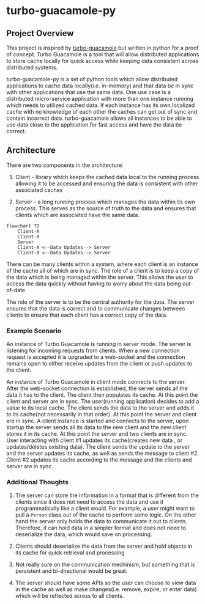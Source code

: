 # turbo-guacamole-py

## Project Overview

This project is inspired by [turbo-guacamole](https://github.com/AnthonyMBonafide/turbo-guacamole)
but written in python for a proof of concept. Turbo Guacamole is a tool that
will allow distributed applications to store cache locally for quick access
while keeping data consistent across distributed systems.

turbo-guacamole-py is a set of python tools which allow distributed
applications to cache data locally(i.e. in-memory) and that data be
in sync with other applications that use the same data. One use case is
a distributed micro-service application with more than one instance running
which needs to utilized cached data. If each instance has its own localized
cache with no knowledge of each other the caches can get out of sync and contain
incorrect data. turbo-guacamole allows all instances to be able to use data close
to the application for fast access and have the data be correct.

## Architecture

There are two components in the architecture:

1. Client - library which keeps the cached data local to the running process
allowing it to be accessed and ensuring the data is consistent with other
associated caches

2. Server - a long running process which manages the data within its own
process. This serves as the source of truth to the data and ensures that
clients which are associated have the same data.

```mermaid
flowchart TD
    Client-A
    Client-B
    Server
    Client-A <--Data Updates--> Server
    Client-B <--Data Updates--> Server
```

There can be many clients within a system, where each client is an instance of
the cache all of which are in sync. The role of a client is to keep a copy of
the data which is being managed within the server. This allows the user to
access the data quickly without having to worry about the data being out-of-date

The role of the server is to be the central authority for the data. The server
ensures that the data is correct and to communicate changes between clients to
ensure that each client has a correct copy of the data.

### Example Scenario

An instance of Turbo Guacamole is running in server mode. The server is
listening for incoming requests from clients. When a new connection request
is accepted it is upgraded to a web-socket and the connection remains open
to either receive updates from the client or push updates to the client.

An instance of Turbo Guacamole in client mode connects to the server.
After the web-socket connection is established, the server sends all
the data it has to the client. The client then populates its cache. At this
point the client and server are in sync. The user(running application) decides
to add a value to its local cache. The client sends the data to the server and
adds it to its cache(not necessarily in that order). At this point the server
and client are in sync. A client instance is started and connects to the
server, upon startup the server sends all its data to the new client and the
new client stores it in its cache. At this point the server and two clients
are in sync. User interacting with client #1 updates its cache(creates new data
, or updates/deletes existing data). The client sends the update to the server
and the server updates its cache, as well as sends the message to client #2.
Client #2 updates its cache according to the message and the clients and server
are in sync.

### Additional Thoughts

1. The server can store the information in a format that is different from the
clients since it does not need to access the data and use it programmatically like
a client would. For example, a user might want to pull a `Person` class out
of the cache to perform some logic. On the other hand the server only holds the
data to communicate it out to clients. Therefore, it can hold data in a simpler
format and does not need to deserialize the data, which would save on processing.

2. Clients should deserialize the data from the server and hold objects in its
cache for quick retrieval and processing

3. Not really sure on the communication mechinism, but something that is 
persistent and bi-directional would be great.

4. The server should have some APIs so the user can choose to view data in the
cache as well as make changes(i.e. remove, expire, or enter data) which will be
reflected across to all clients.
